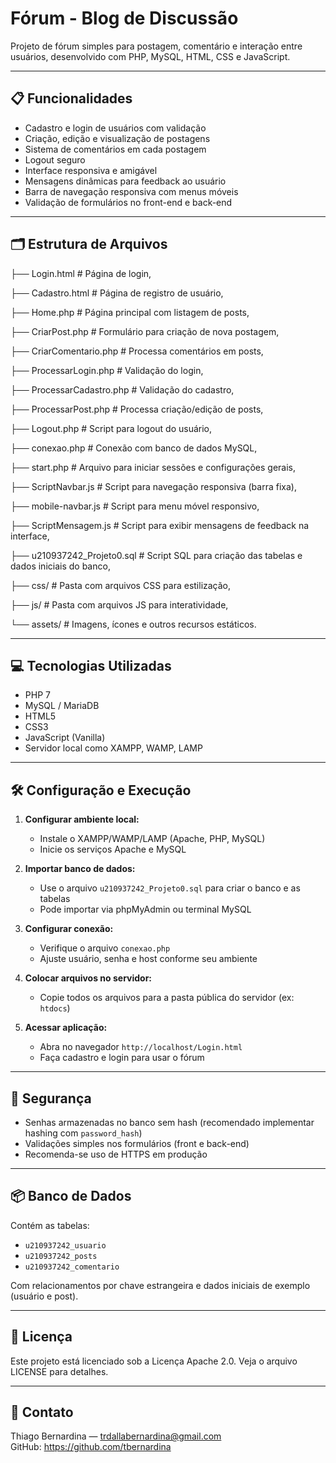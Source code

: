 # Fórum - Blog de Discussão

Projeto de fórum simples para postagem, comentário e interação entre usuários, desenvolvido com PHP, MySQL, HTML, CSS e JavaScript. 

---

## 📋 Funcionalidades

- Cadastro e login de usuários com validação
- Criação, edição e visualização de postagens
- Sistema de comentários em cada postagem
- Logout seguro
- Interface responsiva e amigável
- Mensagens dinâmicas para feedback ao usuário
- Barra de navegação responsiva com menus móveis
- Validação de formulários no front-end e back-end

---

## 🗂️ Estrutura de Arquivos

├── Login.html              # Página de login,

├── Cadastro.html           # Página de registro de usuário,

├── Home.php                # Página principal com listagem de posts,

├── CriarPost.php           # Formulário para criação de nova postagem,

├── CriarComentario.php     # Processa comentários em posts,

├── ProcessarLogin.php      # Validação do login,

├── ProcessarCadastro.php   # Validação do cadastro,

├── ProcessarPost.php       # Processa criação/edição de posts,

├── Logout.php              # Script para logout do usuário,

├── conexao.php             # Conexão com banco de dados MySQL,

├── start.php               # Arquivo para iniciar sessões e configurações gerais,

├── ScriptNavbar.js         # Script para navegação responsiva (barra fixa),

├── mobile-navbar.js        # Script para menu móvel responsivo,

├── ScriptMensagem.js       # Script para exibir mensagens de feedback na interface,

├── u210937242_Projeto0.sql # Script SQL para criação das tabelas e dados iniciais do banco,

├── css/                    # Pasta com arquivos CSS para estilização,

├── js/                     # Pasta com arquivos JS para interatividade,

└── assets/                 # Imagens, ícones e outros recursos estáticos.


---

## 💻 Tecnologias Utilizadas

- PHP 7
- MySQL / MariaDB
- HTML5
- CSS3
- JavaScript (Vanilla)
- Servidor local como XAMPP, WAMP, LAMP

---

## 🛠️ Configuração e Execução

1. **Configurar ambiente local:**

   - Instale o XAMPP/WAMP/LAMP (Apache, PHP, MySQL)
   - Inicie os serviços Apache e MySQL

2. **Importar banco de dados:**

   - Use o arquivo `u210937242_Projeto0.sql` para criar o banco e as tabelas
   - Pode importar via phpMyAdmin ou terminal MySQL

3. **Configurar conexão:**

   - Verifique o arquivo `conexao.php`
   - Ajuste usuário, senha e host conforme seu ambiente

4. **Colocar arquivos no servidor:**

   - Copie todos os arquivos para a pasta pública do servidor (ex: `htdocs`)

5. **Acessar aplicação:**

   - Abra no navegador `http://localhost/Login.html`
   - Faça cadastro e login para usar o fórum

---

## 🔐 Segurança

- Senhas armazenadas no banco sem hash (recomendado implementar hashing com `password_hash`)
- Validações simples nos formulários (front e back-end)
- Recomenda-se uso de HTTPS em produção

---

## 📦 Banco de Dados

Contém as tabelas:

- `u210937242_usuario`  
- `u210937242_posts`  
- `u210937242_comentario`  

Com relacionamentos por chave estrangeira e dados iniciais de exemplo (usuário e post).

---

## 📄 Licença

Este projeto está licenciado sob a Licença Apache 2.0. Veja o arquivo LICENSE para detalhes.

---

## 📝 Contato

Thiago Bernardina — trdallabernardina@gmail.com  
GitHub: https://github.com/tbernardina

